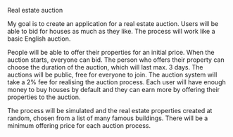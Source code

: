 Real estate auction

My goal is to create an application for a real estate auction. Users will be able to bid for houses as much as they like. The process will work like a basic English auction.

People will be able to offer their properties for an initial price. When the auction starts, everyone can bid. The person who offers their property can choose the duration of the auction, which will last max. 3 days. The auctions will be public, free for everyone to join. The auction system will take a 2% fee for realising the auction process. Each user will have enough money to buy houses by default and they can earn more by offering their properties to the auction.

The process will be simulated and the real estate properties created at random, chosen from a list of many famous buildings. There will be a minimum offering price for each auction process.
